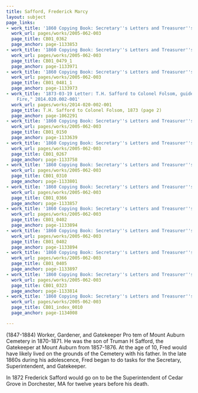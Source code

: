 ```yaml
---
title: Safford, Frederick Marcy
layout: subject
page_links:
- work_title: '1860 Copying Book: Secretary''s Letters and Treasurer''s Letters, 2005.062.003  '
  work_url: pages/works/2005-062-003
  page_title: CB01_0362
  page_anchor: page-1133853
- work_title: '1860 Copying Book: Secretary''s Letters and Treasurer''s Letters, 2005.062.003  '
  work_url: pages/works/2005-062-003
  page_title: CB01_0479_1
  page_anchor: page-1133971
- work_title: '1860 Copying Book: Secretary''s Letters and Treasurer''s Letters, 2005.062.003  '
  work_url: pages/works/2005-062-003
  page_title: CB01_0481_1
  page_anchor: page-1133973
- work_title: '1873-03-19 Letter: T.H. Safford to Colonel Folsom, guidebooks, "Boston
    Fire," 2014.020.002-001'
  work_url: pages/works/2014-020-002-001
  page_title: T.H. Safford to Colonel Folsom, 1873 (page 2)
  page_anchor: page-1062291
- work_title: '1860 Copying Book: Secretary''s Letters and Treasurer''s Letters, 2005.062.003  '
  work_url: pages/works/2005-062-003
  page_title: CB01_0150
  page_anchor: page-1133639
- work_title: '1860 Copying Book: Secretary''s Letters and Treasurer''s Letters, 2005.062.003  '
  work_url: pages/works/2005-062-003
  page_title: CB01_0267
  page_anchor: page-1133758
- work_title: '1860 Copying Book: Secretary''s Letters and Treasurer''s Letters, 2005.062.003  '
  work_url: pages/works/2005-062-003
  page_title: CB01_0310
  page_anchor: page-1133801
- work_title: '1860 Copying Book: Secretary''s Letters and Treasurer''s Letters, 2005.062.003  '
  work_url: pages/works/2005-062-003
  page_title: CB01_0366
  page_anchor: page-1133857
- work_title: '1860 Copying Book: Secretary''s Letters and Treasurer''s Letters, 2005.062.003  '
  work_url: pages/works/2005-062-003
  page_title: CB01_0402
  page_anchor: page-1133894
- work_title: '1860 Copying Book: Secretary''s Letters and Treasurer''s Letters, 2005.062.003  '
  work_url: pages/works/2005-062-003
  page_title: CB01_0402
  page_anchor: page-1133894
- work_title: '1860 Copying Book: Secretary''s Letters and Treasurer''s Letters, 2005.062.003  '
  work_url: pages/works/2005-062-003
  page_title: CB01_0405
  page_anchor: page-1133897
- work_title: '1860 Copying Book: Secretary''s Letters and Treasurer''s Letters, 2005.062.003  '
  work_url: pages/works/2005-062-003
  page_title: CB01_0323
  page_anchor: page-1133814
- work_title: '1860 Copying Book: Secretary''s Letters and Treasurer''s Letters, 2005.062.003  '
  work_url: pages/works/2005-062-003
  page_title: CB01_index_0010
  page_anchor: page-1134008

---
```

<p>(1847-1884) Worker, Gardener, and Gatekeeper Pro tem of Mount Auburn Cemetery in 1870-1871. He was the son of Truman H Safford, the Gatekeeper at Mount Auburn from 1857-1876. At the age of 10, Fred would have likely lived on the grounds of the Cemetery with his father. In the late 1860s during his adolescence, Fred began to do tasks for the Secretary, Superintendent, and Gatekeeper.</p>

<p>In 1872 Frederick Safford would go on to be the Superintendent of Cedar Grove in Dorchester, MA for twelve years before his death.</p>